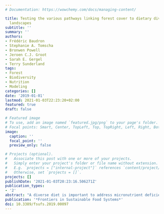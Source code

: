 ```yaml
---
# Documentation: https://wowchemy.com/docs/managing-content/

title: Testing the various pathways linking forest cover to dietary diversity in tropical
  landscapes
subtitle: ''
summary: ''
authors:
- Frédéric Baudron
- Stephanie A. Tomscha
- Bronwen Powell
- Jeroen C.J. Groot
- Sarah E. Gergel
- Terry Sunderland
tags:
- Forest
- Biodiversity
- Nutrition
- Modeling
categories: []
date: '2019-01-01'
lastmod: 2021-01-03T22:23:20+02:00
featured: true
draft: false

# Featured image
# To use, add an image named `featured.jpg/png` to your page's folder.
# Focal points: Smart, Center, TopLeft, Top, TopRight, Left, Right, BottomLeft, Bottom, BottomRight.
image:
  caption: ''
  focal_point: ''
  preview_only: false

# Projects (optional).
#   Associate this post with one or more of your projects.
#   Simply enter your project's folder or file name without extension.
#   E.g. `projects = ["internal-project"]` references `content/project/deep-learning/index.md`.
#   Otherwise, set `projects = []`.
projects: []
publishDate: '2021-01-03T20:23:16.506271Z'
publication_types:
- '2'
abstract: "A diverse diet is important to address micronutrient deficiencies and other forms of malnutrition, one of the greatest challenges of today's food systems. In tropical countries, several studies have found a positive association between forest cover and dietary diversity, although the actual mechanisms of this has yet to be identified and quantified. Three complementary pathways may link forests to diets; a direct pathway (e.g., consumption of forest food), an income pathway (income from forest products used to purchase food from markets), and an agroecological pathway (forests and trees sustaining farm production). We used piece-wise structural equation modeling to test and quantify the relative contribution of these three pathways for households in seven tropical landscapes in Bangladesh, Burkina Faso, Cameroon, Ethiopia, Indonesia, Nicaragua, and Zambia. We used survey data from 1,783 households and determined forest cover within a 2-km radius of each household. The quality of household diets was assessed through four indicators: household dietary diversity and consumption of fruits, vegetables, and meat, based on a 24-h recall. We found evidence of a direct pathway in four landscapes (Bangladesh, Cameroon, Ethiopia, and Zambia), an income pathway in none of the landscapes considered, and an agroecological pathway in three landscapes (Bangladesh, Ethiopia, and Indonesia). We also found evidence of improved crop and livestock production with greater forest cover in five landscapes (Bangladesh, Burkina Faso, Cameroon, Ethiopia, and Indonesia). Conversely, we found negative associations between forest cover and crop and livestock production in three landscapes (Cameroon, Indonesia, and Zambia). In addition, we found evidence of forest cover being negatively related to at least one indicator of diet quality in three landscapes (Indonesia, Nicaragua, and Zambia) and to integration to the cash economy in three landscapes (Cameroon, Ethiopia, and Nicaragua). This is one of the first studies to quantify the different mechanisms linking forest cover and diet. Our work illuminates the fact that these mechanisms can vary significantly from one site to another, calling for site-specific interventions. Our results also suggest that the positive contributions of forests to rural livelihoods cannot be generalized and should not be idealized."
publication: '*Frontiers in Sustainable Food Systems*'
doi: 10.3389/fsufs.2019.00097
---
```

